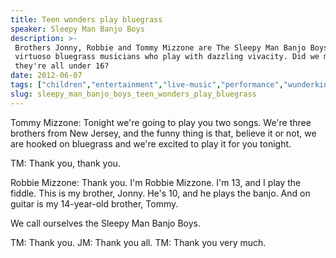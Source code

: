 ```yaml
---
title: Teen wonders play bluegrass
speaker: Sleepy Man Banjo Boys
description: >-
 Brothers Jonny, Robbie and Tommy Mizzone are The Sleepy Man Banjo Boys, a trio of
 virtuoso bluegrass musicians who play with dazzling vivacity. Did we mention
 they're all under 16?
date: 2012-06-07
tags: ["children","entertainment","live-music","performance","wunderkind","youth"]
slug: sleepy_man_banjo_boys_teen_wonders_play_bluegrass
---
```


Tommy Mizzone: Tonight we're going to play you two songs. We're three brothers from New
Jersey, and the funny thing is that, believe it or not, we are hooked on bluegrass and
we're excited to play it for you tonight. 

TM: Thank you, thank you. 

Robbie Mizzone: Thank you. I'm Robbie Mizzone. I'm 13, and I play the fiddle. This is
my brother, Jonny. He's 10, and he plays the banjo. And on guitar is my 14-year-old
brother, Tommy. 

We call ourselves the Sleepy Man Banjo Boys. 

TM: Thank you. JM: Thank you all. TM: Thank you very much. 

<!--
ad_duration=3.33
comment_count=88
event="TED@New York"
external_start_time=0
intro_duration=11.82
is_subtitle_required="False"
is_talk_featured="True"
language="en"
language_swap="False"
native_language="en"
number_of_related_talks=6
number_of_speakers=1
number_of_subtitled_videos=33
number_of_tags=6
number_of_talk_download_languages=34
number_of_talk_more_resources=0
number_of_talk_recommendations=0
number_of_talks_take_actions=0
post_ad_duration=0.83
published_timestamp="2012-11-21 16:09:38"
recording_date="2012-06-07"
speaker_description="Bluegrass musicians"
speaker_is_published=1
speaker_name="Sleepy Man Banjo Boys"
talk_name="Teen wonders play bluegrass"
talks_tags=["children","entertainment","live-music","performance","wunderkind","youth"]
url_photo_speaker="https://pe.tedcdn.com/images/ted/53c57550c34c308cb0d7a27aceb31b47fd1a6ec8_254x191.jpg"
url_photo_talk="https://pe.tedcdn.com/images/ted/9b986fbfdce4b33d72e2bc1b3598264889f8cfcf_1600x1200.jpg"
url_webpage="https://www.ted.com/talks/sleepy_man_banjo_boys_teen_wonders_play_bluegrass"
video_type_name="TED Stage Talk"
-->